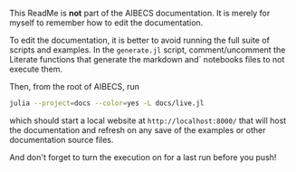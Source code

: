 This ReadMe is **not** part of the AIBECS documentation.
It is merely for myself to remember how to edit the documentation.

To edit the documentation, it is better to avoid running the full suite of scripts and examples.
In the `generate.jl` script, comment/uncomment the Literate functions that generate the markdown and` notebooks files to not execute them.

Then, from the root of AIBECS, run
```bash
julia --project=docs --color=yes -L docs/live.jl
```
which should start a local website at `http://localhost:8000/` that will host the documentation and refresh on any save of the examples or other documentation source files.

And don't forget to turn the execution on for a last run before you push!

